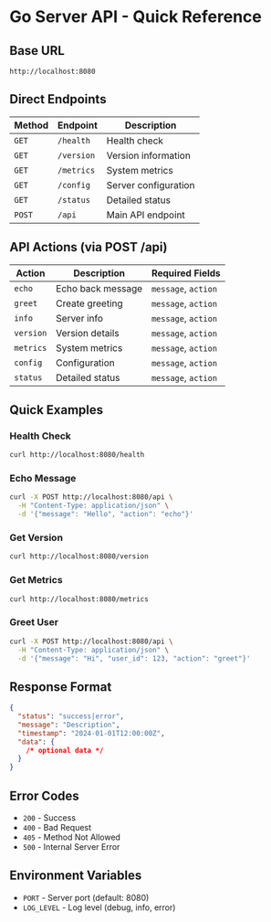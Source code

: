 # Go Server API - Quick Reference

## Base URL

```
http://localhost:8080
```

## Direct Endpoints

| Method | Endpoint   | Description          |
| ------ | ---------- | -------------------- |
| `GET`  | `/health`  | Health check         |
| `GET`  | `/version` | Version information  |
| `GET`  | `/metrics` | System metrics       |
| `GET`  | `/config`  | Server configuration |
| `GET`  | `/status`  | Detailed status      |
| `POST` | `/api`     | Main API endpoint    |

## API Actions (via POST /api)

| Action    | Description       | Required Fields     |
| --------- | ----------------- | ------------------- |
| `echo`    | Echo back message | `message`, `action` |
| `greet`   | Create greeting   | `message`, `action` |
| `info`    | Server info       | `message`, `action` |
| `version` | Version details   | `message`, `action` |
| `metrics` | System metrics    | `message`, `action` |
| `config`  | Configuration     | `message`, `action` |
| `status`  | Detailed status   | `message`, `action` |

## Quick Examples

### Health Check

```bash
curl http://localhost:8080/health
```

### Echo Message

```bash
curl -X POST http://localhost:8080/api \
  -H "Content-Type: application/json" \
  -d '{"message": "Hello", "action": "echo"}'
```

### Get Version

```bash
curl http://localhost:8080/version
```

### Get Metrics

```bash
curl http://localhost:8080/metrics
```

### Greet User

```bash
curl -X POST http://localhost:8080/api \
  -H "Content-Type: application/json" \
  -d '{"message": "Hi", "user_id": 123, "action": "greet"}'
```

## Response Format

```json
{
  "status": "success|error",
  "message": "Description",
  "timestamp": "2024-01-01T12:00:00Z",
  "data": {
    /* optional data */
  }
}
```

## Error Codes

- `200` - Success
- `400` - Bad Request
- `405` - Method Not Allowed
- `500` - Internal Server Error

## Environment Variables

- `PORT` - Server port (default: 8080)
- `LOG_LEVEL` - Log level (debug, info, error)
